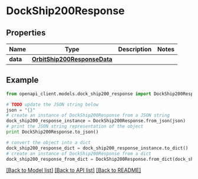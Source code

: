 # DockShip200Response



## Properties
Name | Type | Description | Notes
------------ | ------------- | ------------- | -------------
**data** | [**OrbitShip200ResponseData**](OrbitShip200ResponseData.md) |  | 

## Example

```python
from openapi_client.models.dock_ship200_response import DockShip200Response

# TODO update the JSON string below
json = "{}"
# create an instance of DockShip200Response from a JSON string
dock_ship200_response_instance = DockShip200Response.from_json(json)
# print the JSON string representation of the object
print DockShip200Response.to_json()

# convert the object into a dict
dock_ship200_response_dict = dock_ship200_response_instance.to_dict()
# create an instance of DockShip200Response from a dict
dock_ship200_response_from_dict = DockShip200Response.from_dict(dock_ship200_response_dict)
```
[[Back to Model list]](../README.md#documentation-for-models) [[Back to API list]](../README.md#documentation-for-api-endpoints) [[Back to README]](../README.md)


